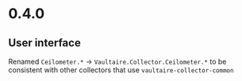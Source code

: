 # 0.4.0

## User interface

Renamed `Ceilometer.*` -> `Vaultaire.Collector.Ceilometer.*` to be
consistent with other collectors that use `vaultaire-collector-common`
